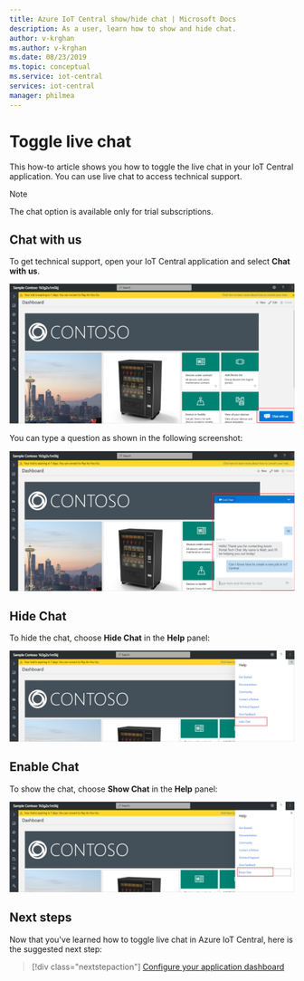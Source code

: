 ```yaml
---
title: Azure IoT Central show/hide chat | Microsoft Docs
description: As a user, learn how to show and hide chat.
author: v-krghan
ms.author: v-krghan
ms.date: 08/23/2019
ms.topic: conceptual
ms.service: iot-central
services: iot-central
manager: philmea
---
```


# Toggle live chat

This how-to article shows you how to toggle the live chat in your IoT Central application. You can use live chat to access technical support.

> [!NOTE]
> The chat option is available only for trial subscriptions.

## Chat with us

To get technical support, open your IoT Central application and select **Chat with us**.

![Chat with us](media/howto-show-hide-chat/chat-with-us.png)

You can type a question as shown in the following screenshot:

!["Configure Device Details" form with details for settings and properties](media/howto-show-hide-chat/sample-chat.png)

## Hide Chat

To hide the chat, choose **Hide Chat** in the **Help** panel:

 ![Hide Chat](media/howto-show-hide-chat/hide-chat.png)

## Enable Chat

To show the chat, choose **Show Chat** in the **Help** panel:

 ![Show Chat](media/howto-show-hide-chat/show-chat.png)

## Next steps

Now that you've learned how to toggle live chat in Azure IoT Central, here is the suggested next step:

> [!div class="nextstepaction"]
> [Configure your application dashboard](howto-configure-homepage.md)
